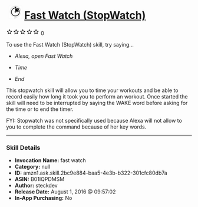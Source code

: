# &nbsp;<img src="skill_icon" alt="Fast Watch (StopWatch) icon" width="36"> [Fast Watch (StopWatch)](http://alexa.amazon.com/#skills/amzn1.ask.skill.2bc9e884-baa5-4e3b-b322-301cfc80db7a)
![0 stars](../../images/ic_star_border_black_18dp_1x.png)![0 stars](../../images/ic_star_border_black_18dp_1x.png)![0 stars](../../images/ic_star_border_black_18dp_1x.png)![0 stars](../../images/ic_star_border_black_18dp_1x.png)![0 stars](../../images/ic_star_border_black_18dp_1x.png) 0

To use the Fast Watch (StopWatch) skill, try saying...

* *Alexa, open Fast Watch*

* *Time*

* *End*

This stopwatch skill will allow you to time your workouts and be able to record easily how long it took you to perform an workout. Once started the skill will need to be interrupted by saying the WAKE  word before asking for the time or to end the timer. 

FYI: Stopwatch was not specifically used because Alexa will not allow to you to complete the command because of her key words.

***

### Skill Details

* **Invocation Name:** fast watch
* **Category:** null
* **ID:** amzn1.ask.skill.2bc9e884-baa5-4e3b-b322-301cfc80db7a
* **ASIN:** B01IQPDMSM
* **Author:** steckdev
* **Release Date:** August 1, 2016 @ 09:57:02
* **In-App Purchasing:** No
